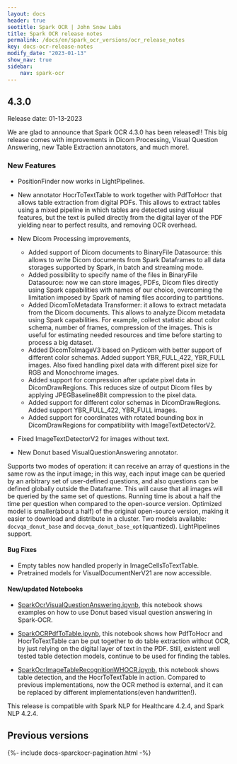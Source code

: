 ```yaml
---
layout: docs
header: true
seotitle: Spark OCR | John Snow Labs
title: Spark OCR release notes
permalink: /docs/en/spark_ocr_versions/ocr_release_notes
key: docs-ocr-release-notes
modify_date: "2023-01-13"
show_nav: true
sidebar:
    nav: spark-ocr
---
```


<div class="h3-box" markdown="1">


## 4.3.0

Release date: 01-13-2023

We are glad to announce that Spark OCR 4.3.0 has been released!! This big release comes with improvements in Dicom Processing, Visual Question Answering, new Table Extraction annotators, and much more!.

 
### New Features
* PositionFinder now works in LightPipelines.
* New annotator HocrToTextTable to work together with PdfToHocr that allows table extraction from digital PDFs. This allows to extract tables using a mixed pipeline in which tables are detected using visual features, but the text is pulled directly from the digital layer of the PDF yielding near to perfect results, and removing OCR overhead.

* New Dicom Processing improvements,

  * Added support of Dicom documents to BinaryFile Datasource: this allows to write Dicom documents from Spark Dataframes to all data storages supported by Spark, in batch and streaming mode.
  * Added possibility to specify name of the files in BinaryFile Datasource: now we can store images, PDFs, Dicom files directly using Spark capabilities with names of our choice, overcoming the limitation imposed by Spark of naming files according to partitions.
  * Added DicomToMetadata Transformer: it allows to extract metadata from the Dicom documents. This allows to analyze Dicom metadata using Spark capabilities. For example, collect statistic about color schema, number of frames, compression of the images. This is useful for estimating needed resources and time before starting to process a big dataset.
  * Added DicomToImageV3 based on Pydicom with better support of different color schemas. Added support YBR_FULL_422, YBR_FULL images. Also fixed handling pixel data with different pixel size for RGB and Monochrome images.
  * Added support for compression after update pixel data in DicomDrawRegions. This reduces size of output Dicom files by applying JPEGBaseline8Bit compression to the pixel data.
  * Added support for different color schemas in DicomDrawRegions. Added support YBR_FULL_422, YBR_FULL images.
  * Added support for coordinates with rotated bounding box in DicomDrawRegions for compatibility with ImageTextDetectorV2.
* Fixed ImageTextDetectorV2 for images without text.
* New Donut based VisualQuestionAnswering annotator. 

Supports two modes of operation: it can receive an array of questions in the same row as the input image; in this way, each input image can be queried by an arbitrary set of user-defined questions, and also questions can be defined globally outside the Dataframe. This will cause that all images will be queried by the same set of questions.
Running time is about a half the time per question when compared to the open-source version.
Optimized model is smaller(about a half) of the original open-source version, making it easier to download and distribute in a cluster.
Two models available: `docvqa_donut_base` and `docvqa_donut_base_opt`(quantized).
LightPipelines support.
 	

#### Bug Fixes

* Empty tables now handled properly in ImageCellsToTextTable.
* Pretrained models for VisualDocumentNerV21 are now accessible.

#### New/updated Notebooks

* [SparkOcrVisualQuestionAnswering.ipynb](https://github.com/JohnSnowLabs/spark-ocr-workshop/blob/master/jupyter/SparkOcrVisualQuestionAnswering.ipynb), this notebook shows examples on how to use Donut based visual question answering in Spark-OCR.

* [SparkOCRPdfToTable.ipynb](https://github.com/JohnSnowLabs/spark-ocr-workshop/blob/master/jupyter/SparkOCRPdfToTable.ipynb), this notebook shows how PdfToHocr and HocrToTextTable can be put together to do table extraction without OCR, by just relying on the digital layer of text in the PDF. Still, existent well tested table detection models, continue to be used for finding the tables.

* [SparkOcrImageTableRecognitionWHOCR.ipynb](https://github.com/JohnSnowLabs/spark-ocr-workshop/blob/master/jupyter/SparkOcrImageTableRecognitionWHOCR.ipynb), this notebook shows table detection, and the HocrToTextTable in action. Compared to previous implementations, now the OCR method is external, and it can be replaced by different implementations(even handwritten!).

This release is compatible with Spark NLP for Healthcare 4.2.4, and Spark NLP 4.2.4.

</div><div class="prev_ver h3-box" markdown="1">

## Previous versions

</div>

{%- include docs-sparckocr-pagination.html -%}
